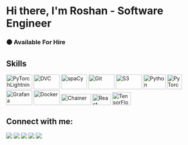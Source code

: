 # Hi there, I'm Roshan - Software Engineer 

### ⚫ Available For Hire


## Skills 


<p align='left'>
   <img title='PyTorchLightning' src='https://github.com/roshray/v-learn/blob/master/PyTorchLightning.png' width='70' height='40'>
   <img title='DVC' src='https://github.com/roshray/v-learn/blob/master/DVC.png' width='70' height='40'>
   <img title='spaCy' src='https://github.com/roshray/v-learn/blob/master/rasa.png' width='70' height='40'>
   <img title='Git' src='https://github.com/roshray/v-learn/blob/master/git.png' width='70' height='40'>
   <img title='S3' src='https://github.com/roshray/v-learn/blob/master/S3.png' width='70' height='40'>
   <img title='Python' src='https://github.com/roshray/v-learn/blob/master/python.png' width='60' height='40'>
   <img title='PyTorch' src='https://github.com/roshray/v-learn/blob/master/PyTorch.png' widdth='60' height='40'>
   <img title='Grafana' src='https://github.com/roshray/v-learn/blob/master/Grafana.png' width='70' height='40'>
   <img title='Docker' src='https://github.com/roshray/v-learn/blob/master/Docker.png' width='70' height='40'>
   <img title='Chainer' src='https://github.com/roshray/v-learn/blob/master/Chainer.png' width='80' height='30'>
   <img title='React' src='https://github.com/roshray/v-learn/blob/master/react.png' width='50' height='30'>
   <img title='TensorFlow' src='https://github.com/roshray/v-learn/blob/master/Tensorflow.png' width='50' height='35'>
</p>



## Connect with me:


[<img src="https://img.shields.io/badge/linkedin-%230077B5.svg?&style=for-the-badge&logo=linkedin&logoColor=white" />](https://www.linkedin.com/in/roshanray/) [<img src="https://img.shields.io/badge/twitter-%230077B5.svg?&style=for-the-badge&logo=twitter&logoColor=white&color=00acee" />](https://twitter.com/rosh_ray_) [<img src="https://img.shields.io/badge/youtube-%23FF0000.svg?&style=for-the-badge&logo=youtube&logoColor=white" />](https://www.youtube.com/channel/UCVWJ1XDAiYaJcQ5FjB8rFMA) [<img src="https://img.shields.io/badge/tech_stack-%23ff6819.svg?&style=for-the-badge&logo=substack&logoColor=white" />](https://roshanray.substack.com/) [<img src="https://img.shields.io/badge/portfolio-%237289DA.svg?&style=for-the-badge&logo=portfolio&logoColor=white" />](https://roshray.netlify.app/)
